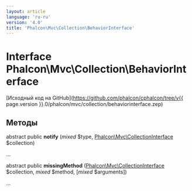 ```yaml
---
layout: article
language: 'ru-ru'
version: '4.0'
title: 'Phalcon\Mvc\Collection\BehaviorInterface'
---
```

# Interface **Phalcon\Mvc\Collection\BehaviorInterface**

[Исходный код на GitHub](https://github.com/phalcon/cphalcon/tree/v{{ page.version }}.0/phalcon/mvc/collection/behaviorinterface.zep)

## Методы

abstract public **notify** (*mixed* $type, [Phalcon\Mvc\CollectionInterface](Phalcon_Mvc_CollectionInterface) $collection)

...

abstract public **missingMethod** ([Phalcon\Mvc\CollectionInterface](Phalcon_Mvc_CollectionInterface) $collection, *mixed* $method, [*mixed* $arguments])

...